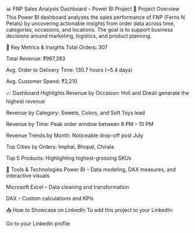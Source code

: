 📊 FNP Sales Analysis Dashboard – Power BI Project
📝 Project Overview
This Power BI dashboard analyzes the sales performance of FNP (Ferns N Petals) by uncovering actionable insights from order data across time, categories, occasions, and locations. The goal is to support business decisions around marketing, logistics, and product planning.

📌 Key Metrics & Insights
Total Orders: 307

Total Revenue: ₹997,283

Avg. Order to Delivery Time: 130.7 hours (~5.4 days)

Avg. Customer Spend: ₹3,210

📈 Dashboard Highlights
Revenue by Occasion: Holi and Diwali generate the highest revenue

Revenue by Category: Sweets, Colors, and Soft Toys lead

Revenue by Time: Peak order window between 8 PM – 10 PM

Revenue Trends by Month: Noticeable drop-off post July

Top Cities by Orders: Imphal, Bhopal, Chirala

Top 5 Products: Highlighting highest-grossing SKUs

🧰 Tools & Technologies
Power BI – Data modeling, DAX measures, and interactive visuals

Microsoft Excel – Data cleaning and transformation

DAX – Custom calculations and KPIs

📤 How to Showcase on LinkedIn
To add this project to your LinkedIn:

Go to your LinkedIn profile
